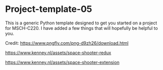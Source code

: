 # Project-template-05

This is a generic Python template designed to get you started on a project for MSCH-C220. I have added a few things that will hopefully be helpful to you.

Credit:
https://www.pngfly.com/png-d9zh26/download.html

https://www.kenney.nl/assets/space-shooter-redux

https://www.kenney.nl/assets/space-shooter-extension